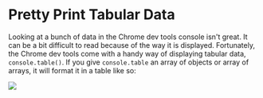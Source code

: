 # Pretty Print Tabular Data

Looking at a bunch of data in the Chrome dev tools console isn't great. It
can be a bit difficult to read because of the way it is displayed.
Fortunately, the Chrome dev tools come with a handy way of displaying
tabular data, `console.table()`. If you give `console.table` an array of
objects or array of arrays, it will format it in a table like so:

![](http://i.imgur.com/LPgBpRB.png)
